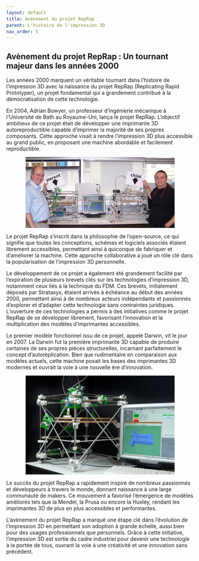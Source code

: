 ```yaml
---
layout: default
title: Avénement du projet RepRap
parent: L'histoire de l'impression 3D
nav_order: 5
---
```


## Avènement du projet RepRap : Un tournant majeur dans les années 2000

Les années 2000 marquent un véritable tournant dans l’histoire de l’impression 3D avec la naissance du projet RepRap (Replicating Rapid Prototyper), un projet fondamental qui a grandement contribué à la démocratisation de cette technologie.

En 2004, Adrian Bowyer, un professeur d’ingénierie mécanique à l'Université de Bath au Royaume-Uni, lança le projet RepRap. L’objectif ambitieux de ce projet était de développer une imprimante 3D autoreproductible capable d’imprimer la majorité de ses propres composants. Cette approche visait à rendre l’impression 3D plus accessible au grand public, en proposant une machine abordable et facilement reproductible.

<p align="center">
  <img src="../images/Adrian.jpg" alt="Adrian Bowyer" width="400px" style="display: block; margin: auto;" />
</p>

Le projet RepRap s’inscrit dans la philosophie de l’open-source, ce qui signifie que toutes les conceptions, schémas et logiciels associés étaient librement accessibles, permettant ainsi à quiconque de fabriquer et d’améliorer la machine. Cette approche collaborative a joué un rôle clé dans la popularisation de l’impression 3D personnelle.

Le développement de ce projet a également été grandement facilité par l’expiration de plusieurs brevets clés sur les technologies d’impression 3D, notamment ceux liés à la technique du FDM. Ces brevets, initialement déposés par Stratasys, étaient arrivés à échéance au début des années 2000, permettant ainsi à de nombreux acteurs indépendants et passionnés d’explorer et d’adapter cette technologie sans contraintes juridiques. L’ouverture de ces technologies a permis à des initiatives comme le projet RepRap de se développer librement, favorisant l’innovation et la multiplication des modèles d’imprimantes accessibles.

Le premier modèle fonctionnel issu de ce projet, appelé Darwin, vit le jour en 2007. La Darwin fut la première imprimante 3D capable de produire certaines de ses propres pièces structurelles, incarnant parfaitement le concept d’autoréplication. Bien que rudimentaire en comparaison aux modèles actuels, cette machine posait les bases des imprimantes 3D modernes et ouvrait la voie à une nouvelle ère d’innovation.

<p align="center">
  <img src="../images/imprimante_darwin.jpg" alt="Imp_darwin" width="400px" style="display: block; margin: auto;" />
</p>

Le succès du projet RepRap a rapidement inspiré de nombreux passionnés et développeurs à travers le monde, donnant naissance à une large communauté de makers. Ce mouvement a favorisé l’émergence de modèles améliorés tels que la Mendel, la Prusa ou encore la Huxley, rendant les imprimantes 3D de plus en plus accessibles et performantes.

L’avènement du projet RepRap a marqué une étape clé dans l’évolution de l’impression 3D en permettant son adoption à grande échelle, aussi bien pour des usages professionnels que personnels. Grâce à cette initiative, l’impression 3D est sortie du cadre industriel pour devenir une technologie à la portée de tous, ouvrant la voie à une créativité et une innovation sans précédent.
